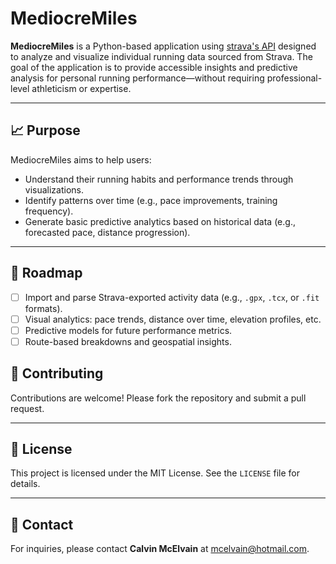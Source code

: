 # MediocreMiles

**MediocreMiles** is a Python-based application using [strava's API](https://developers.strava.com/) designed to analyze and visualize individual running data sourced from Strava. The goal of the application is to provide accessible insights and predictive analysis for personal running performance—without requiring professional-level athleticism or expertise.

---

## :chart_with_upwards_trend: Purpose

MediocreMiles aims to help users:

- Understand their running habits and performance trends through visualizations.
- Identify patterns over time (e.g., pace improvements, training frequency).
- Generate basic predictive analytics based on historical data (e.g., forecasted pace, distance progression).

---

## :round_pushpin: Roadmap

- [ ] Import and parse Strava-exported activity data (e.g., `.gpx`, `.tcx`, or `.fit` formats).
- [ ] Visual analytics: pace trends, distance over time, elevation profiles, etc.
- [ ] Predictive models for future performance metrics.
- [ ] Route-based breakdowns and geospatial insights.

## :memo: Contributing

Contributions are welcome! Please fork the repository and submit a pull request.

---

## :page_facing_up: License

This project is licensed under the MIT License. See the `LICENSE` file for details.

---

## :email: Contact

For inquiries, please contact **Calvin McElvain** at [mcelvain@hotmail.com](mailto:mcelvain@hotmail.com).
